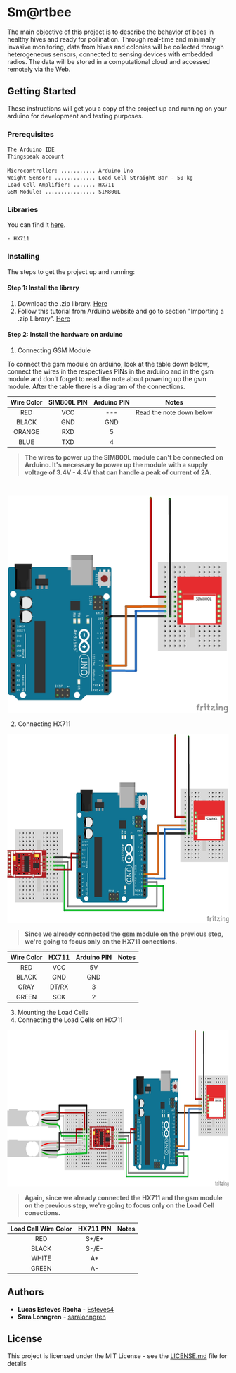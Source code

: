 # Sm@rtbee
The main objective of this project is to describe the behavior of bees in healthy hives and ready for pollination. Through real-time and minimally invasive monitoring, data from hives and colonies will be collected through heterogeneous sensors, connected to sensing devices with embedded radios. The data will be stored in a computational cloud and accessed remotely via the Web.

## Getting Started

These instructions will get you a copy of the project up and running on your arduino for development and testing purposes.

### Prerequisites

```
The Arduino IDE
Thingspeak account

Microcontroller: ........... Arduino Uno
Weight Sensor: ............. Load Cell Straight Bar - 50 kg
Load Cell Amplifier: ....... HX711
GSM Module: ................ SIM800L
```

### Libraries

You can find it [here](Bibliotecas).
```
- HX711
```

### Installing

The steps to get the project up and running:

#### Step 1: Install the library

   1. Download the .zip library. [Here](Bibliotecas)
   2. Follow this tutorial from Arduino website and go to section "Importing a .zip Library". [Here](https://www.arduino.cc/en/Guide/Libraries)

#### Step 2: Install the hardware on arduino

   1. Connecting GSM Module
   
   To connect the gsm module on arduino, look at the table down below, connect the wires in the respectives PINs in the arduino and in the gsm module and don't forget to read the note about powering up the gsm module. After the table there is a diagram of the connections.
   
   | Wire Color  | SIM800L PIN | Arduino PIN | Notes |
   | :-------------: | :-------------: | :-------------: | :-------------: |
   | RED  | VCC | --- | Read the note down below |
   | BLACK  | GND  | GND  |
   | ORANGE  | RXD  | 5 |
   | BLUE  | TXD | 4  |
      
   >**The wires to power up the SIM800L module can't be connected on Arduino. 
   >It's necessary to power up the module with a supply voltage of 3.4V - 4.4V that can handle a peak of current of 2A.**
   
   <p align="center">
      <img width="500" height="492" src="img/Scale_1.jpg">
   </p>
   

   


   
   2. Connecting HX711
   
   <p align="center">
      <img width="600" height="429" src="img/Scale_2.jpg">
   </p>
   
   >**Since we already connected the gsm module on the previous step, we're going to focus only on the HX711 conections.**

   
   | Wire Color  | HX711 | Arduino PIN | Notes |
   | :-------------: | :-------------: | :-------------: | :-------------: |
   | RED  | VCC | 5V |
   | BLACK  | GND  | GND  |
   | GRAY  | DT/RX  | 3 |
   | GREEN  | SCK | 2  |
   
   3. Mounting the Load Cells
   4. Connecting the Load Cells on HX711
   
   <p align="center">
      <img width="800" height="356" src="img/Scale_3.jpg">
   </p>
   
   >**Again, since we already connected the HX711 and the gsm module on the previous step, 
   we're going to focus only on the Load Cell conections.**

   
   | Load Cell Wire Color  | HX711 PIN | Notes |
   | :-------------: | :-------------: | :-------------: |
   | RED  | S+/E+ | 
   | BLACK  | S-/E-  | 
   | WHITE  | A+  | 
   | GREEN  | A- |

## Authors

* **Lucas Esteves Rocha** - [Esteves4](https://github.com/Esteves4)
* **Sara Lonngren**  - [saralonngren](https://github.com/saralonngren)

## License

This project is licensed under the MIT License - see the [LICENSE.md](../LICENSE) file for details
